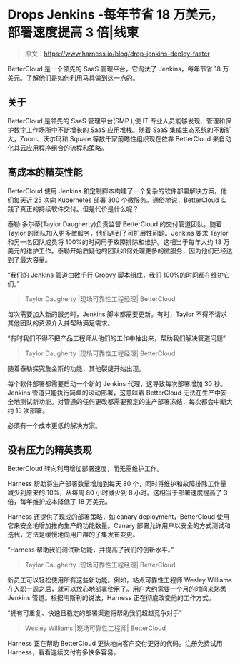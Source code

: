 # Drops Jenkins -每年节省 18 万美元，部署速度提高 3 倍|线束

> 原文：<https://www.harness.io/blog/drop-jenkins-deploy-faster>

BetterCloud 是一个领先的 SaaS 管理平台，它淘汰了 Jenkins，每年节省 18 万美元。了解他们是如何利用马具做到这一点的。

## **关于**

BetterCloud 是领先的 SaaS 管理平台(SMP ),使 IT 专业人员能够发现、管理和保护数字工作场所中不断增长的 SaaS 应用堆栈。随着 SaaS 集成生态系统的不断扩大，Zoom、沃尔玛和 Square 等数千家前瞻性组织现在依靠 BetterCloud 来自动化其云应用程序组合的流程和策略。

## **高成本的精英性能**

BetterCloud 使用 Jenkins 和定制脚本构建了一个复杂的软件部署解决方案。他们每天近 25 次向 Kubernetes 部署 300 个微服务。通俗地说，BetterCloud 实践了真正的持续软件交付。但是代价是什么呢？

泰勒·多尔蒂(Taylor Daugherty)负责监督 BetterCloud 的交付管道团队。随着 Taylor 的团队加入更多微服务，他们遇到了可扩展性问题。Jenkins 要求 Taylor 和另一名团队成员将 100%的时间用于故障排除和维护。这相当于每年大约 18 万美元的维护工作。泰勒开始质疑他的团队如何处理更多的微服务，因为他们已经达到了最大容量。

“我们的 Jenkins 管道由数千行 Groovy 脚本组成，我们 100%的时间都在维护它们。”

> Taylor Daugherty |现场可靠性工程经理| BetterCloud

每次需要加入新的服务时，Jenkins 脚本都需要更新。有时，Taylor 不得不请求其他团队的资源介入并帮助满足需求。

“有时我们不得不把产品工程师从他们的工作中抽出来，帮助我们解决管道问题”

> Taylor Daugherty |现场可靠性工程经理| BetterCloud

随着泰勒探究詹金斯的功能，其他裂缝开始出现。

每个软件部署都需要启动一个新的 Jenkins 代理，这导致每次部署增加 30 秒。Jenkins 管道只能执行简单的滚动部署，这意味着 BetterCloud 无法在生产中安全地测试新功能。对管道的任何更改都需要预定的生产部署冻结，每次都会中断大约 15 次部署。

必须有一个成本更低的解决方案。

## **没有压力的精英表现**

BetterCloud 转向利用增加部署速度，而无需维护工作。

Harness 帮助将生产部署数量增加到每天 80 个，同时将维护和故障排除工作量减少到原来的 10%，从每周 80 小时减少到 8 小时。这相当于部署速度提高了 3 倍，每年维护成本降低了 18 万美元。

Harness 还提供了现成的部署策略，如 canary deployment，BetterCloud 使用它来安全地增加推向生产的功能数量。Canary 部署允许用户以安全的方式测试和迭代，方法是缓慢地向用户群的子集发布变更。

“Harness 帮助我们测试新功能，并提高了我们的创新水平。”

> Taylor Daugherty |现场可靠性工程经理| BetterCloud

新员工可以轻松使用所有这些新功能。例如，站点可靠性工程师 Wesley Williams 在入职一周之后，就可以放心地部署使用了。用户大约需要一个月的时间来熟悉 Jenkins 管道。根据韦斯利的说法，Harness 正在彻底改变他的工作方式。

“拥有可重复、快速且稳定的部署渠道将帮助我们超越竞争对手”

> Wesley Williams |现场可靠性工程师| BetterCloud

Harness 正在帮助 BetterCloud 更快地向客户交付更好的代码。注册免费试用 Harness，看看连续交付有多快多容易。